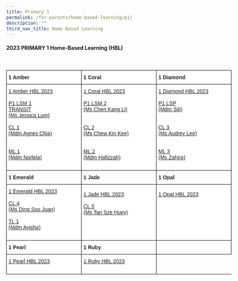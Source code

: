```yaml
---
title: Primary 1
permalink: /for-parents/home-based-learning/p1/
description: ""
third_nav_title: Home Based Learning
---
```

#### **2023 PRIMARY 1 Home-Based Learning (HBL)**
<br>
<style type="text/css">
.tg  {border-collapse:collapse;border-spacing:0;}
.tg td{border-color:black;border-style:solid;border-width:1px;font-family:Arial, sans-serif;font-size:14px;
  overflow:hidden;padding:10px 5px;word-break:normal;}
.tg th{border-color:black;border-style:solid;border-width:1px;font-family:Arial, sans-serif;font-size:14px;
  font-weight:normal;overflow:hidden;padding:10px 5px;word-break:normal;}
.tg .tg-clhh{background-color:#FFF;color:#222;font-weight:bold;text-align:left;vertical-align:middle}
.tg .tg-6ua2{background-color:#FFF;border-color:inherit;color:#222;font-weight:bold;text-align:left;vertical-align:middle}
.tg .tg-1ppo{background-color:#FFF;color:#222;text-align:left;vertical-align:middle}
.tg .tg-yq3i{background-color:#FFF;color:#231F20;text-align:left;vertical-align:middle}
</style>
<table style="undefined;table-layout: fixed; width: 800px" class="tg">
<colgroup>
<col style="width: 200px">
<col style="width: 200px">
<col style="width: 200px">
</colgroup>
<thead>
  <tr>
    <th class="tg-clhh">1 Amber</th>
    <th class="tg-clhh">1 Coral</th>
    <th class="tg-clhh">1 Diamond</th>
  </tr>
</thead>
<tbody>
	  <tr>
    <td class="tg-1ppo">
			<a target="_blank" href="https://docs.google.com/spreadsheets/d/1GtwSIH_yJnr3Tam0cMfiBjYl1-2juX0qLXfclNpMcNo/edit?usp=drive_link">1 Amber HBL 2023</a><br><br>
			<a target="_blank" href="https://docs.google.com/spreadsheets/d/1KR6uziuRt0FIPqf6b6tfcsnT7Gvz9vm1RIM8RAIg5EM/edit?usp=drive_link">P1 LSM 1 <br>TRANSIT <br>(Ms Jessica Lum) </a><br> <br>
			<a target="_blank" href="https://docs.google.com/spreadsheets/d/1ESgOph1-n0lac1xAELVUmhVhX8dDz992nFfXGB9xWFo/edit?usp=drive_link">CL 1 <br> (Mdm Agnes Chia)</a> <br><br><br><a target="_blank" href="https://docs.google.com/spreadsheets/d/1aYst3PgtZB93o94-WNTlxIwtDHwBqK7T/edit?usp=drive_link"> ML 1<br>(Mdm Norlela)</a><br><br></td>
    <td class="tg-1ppo">
			<a target="_blank" href="https://docs.google.com/spreadsheets/d/1Jm4B5pT8b8gp2NKBw9fZ37Hc98w98_fDsRPiKSHI8GQ/edit?usp=drive_link">1 Coral HBL 2023</a><br><br>
			<a target="_blank" href="https://docs.google.com/spreadsheets/d/1KR6uziuRt0FIPqf6b6tfcsnT7Gvz9vm1RIM8RAIg5EM/edit?usp=drive_link">P1 LSM 2<br>(Ms Chen Kang Li) </a><br><br><br>
			<a target="_blank" href="https://docs.google.com/spreadsheets/d/1yT2v0B9_D-CyfpCMXL4gqIMfmcFxuShTXYt37Drc78o/edit?usp=drive_link">CL 2<br>(Ms Chew Kin Kee) </a><br><br><br><a target="_blank" href="https://docs.google.com/spreadsheets/d/1_UoiwB8oTPPLJxz0mhh68i2j0w0G84cZ/edit?usp=drive_link"> ML 2 <br> (Mdm Hafizzah)</a><br><br></td>
    <td class="tg-1ppo">
			<a target="_blank" href="https://docs.google.com/spreadsheets/d/1wuySnXLH8Co-2GzxyV3QTZLulaqeoL41Sz15fOyo92U/edit?usp=drive_link">1 Diamond HBL 2023</a><br><br>
			<a target="_blank" href="https://docs.google.com/spreadsheets/d/1UMMPHqejHMoUGcdIM8MA70fbY5n9GxZ2wcac9Fbau50/edit?usp=drive_link">P1 LSP <br> (Mdm Siti) </a><br><br><br>
			<a target="_blank" href="https://docs.google.com/spreadsheets/d/1Nojy8r7cYxPflJtMbDDbVFLrgUppfVAFbh0s-wiL2ho/edit?usp=drive_link">CL 3<br>(Ms Audrey Lee) </a><br><br><br><a target="_blank" href="https://docs.google.com/spreadsheets/d/1M3Unkjd3Yqgc3HSqZETvU-SNC2v0f2CQ/edit?usp=drive_link&amp;ouid=118052901982246903681&amp;rtpof=true&amp;sd=true">  ML 3 <br>(Ms Zahira)</a><br><br></td>
  </tr>	
	</tbody>
	<thead>
		<tr>
    <th class="tg-clhh">1 Emerald</th>
    <th class="tg-clhh">1 Jade</th>
    <th class="tg-clhh">1 Opal</th>
  </tr>
</thead>
	<tbody>
	  <tr>
    <td class="tg-1ppo">
			<a target="_blank" href="https://docs.google.com/spreadsheets/d/1cDVm9Vcvubx_N4GXrehyrBflVWzPpt8CJpZeoYpEvus/edit?usp=drive_link">1 Emerald HBL 2023</a><br><br>
		 <a target="_blank" href="https://docs.google.com/spreadsheets/d/1dF5i0y26jTyG49BuJAVJ1ZK9tK1DpJhn0-mjh0A6Tto/edit?usp=drive_link">CL 4<br>(Ms Ding Soo Juan)</a><br><br><a target="_blank" href="https://docs.google.com/spreadsheets/d/1WwnopkEalkURra4uk70jGzV769ZK1cYOZzgL56ug8J0/edit?usp=drive_link">TL 1<br>(Mdm Ayisha)</a><br><br> 
</td>
    <td class="tg-1ppo">
			<a target="_blank" href="https://docs.google.com/spreadsheets/d/1uEyGGbVjopWKwhN8GBa-LRIwrx7lgFK6_A5_CuTbync/edit?usp=drive_link">1 Jade HBL 2023</a><br><br>
			<a target="_blank" href="https://docs.google.com/spreadsheets/d/1Rx8GyW5qTP3hGHC8PJZ7FJA6gAOo_fNVH7ZBeJu0uOU/edit?usp=drive_link">CL 5<br>(Ms Tan Sze Huey)</a><br><br><br><br>
</td>
	<td class="tg-1ppo">
		<a target="_blank" href="https://docs.google.com/spreadsheets/d/1O2lM5h7cZYdI92yIWCFz7D9ICFVg9NgScUS4ve5nDh8/edit?usp=drive_link">1 Opal HBL 2023</a><br><br><br><br><br><br><br>
		</td></tr>
	</tbody>
	<thead>
		<tr>
    <th class="tg-clhh">1 Pearl</th>
    <th class="tg-clhh">1 Ruby</th>
    <th class="tg-clhh"></th>
  </tr>
</thead>
	<tbody>
	  <tr>
    <td class="tg-1ppo">
			<a target="_blank" href="https://docs.google.com/spreadsheets/d/1kqi6_CRtF-S-HjtQgK1y4r9-f0svdzCd0t5yZIKk8dg/edit?usp=drive_link">1 Pearl HBL 2023</a><br><br></td>
			   <td class="tg-1ppo">
			<a target="_blank" href="https://docs.google.com/spreadsheets/d/1RlG_iNbbBtNu3-c1GetKLtYVY6DcpI_bT0mmistLvDo/edit?usp=drive_link">1 Ruby HBL 2023</a><br><br></td>
</tr></tbody></table>